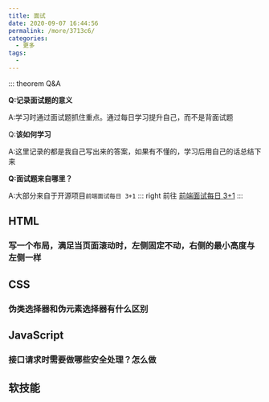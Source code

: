 ```yaml
---
title: 面试
date: 2020-09-07 16:44:56
permalink: /more/3713c6/
categories:
  - 更多
tags:
  -
---
```


::: theorem Q&A

**Q:记录面试题的意义**

A:学习时通过面试题抓住重点。通过每日学习提升自己，而不是背面试题

Q:**该如何学习**

A:这里记录的都是我自己写出来的答案，如果有不懂的，学习后用自己的话总结下来

**Q:面试题来自哪里？**

A:大部分来自于开源项目`前端面试每日 3+1`
::: right
前往 [前端面试每日 3+1](https://zh.wikipedia.org/wiki/%E7%89%9B%E9%A1%BF%E8%BF%90%E5%8A%A8%E5%AE%9A%E5%BE%8B)
:::

<feInterview></feInterview>

## HTML

### 写一个布局，满足当页面滚动时，左侧固定不动，右侧的最小高度与左侧一样

## CSS

### 伪类选择器和伪元素选择器有什么区别

## JavaScript

### 接口请求时需要做哪些安全处理？怎么做

## 软技能
